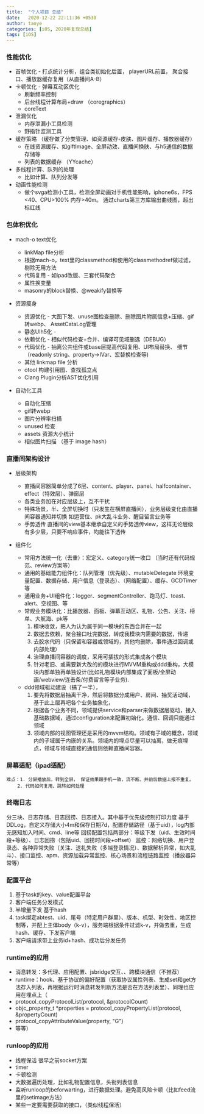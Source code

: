 ```yaml
---
title:  "个人项目 总结"
date:   2020-12-22 22:11:36 +0530
author: taoye
categories: [iOS, 2020年复现总结]
tags: [iOS]
---
```


### 性能优化
* 首帧优化 - 打点统计分析，组合类初始化后置， playerURL前置， 聚合接口、播放器缓存复用（从直播间A-B）
* 卡顿优化 - 弹幕互动区优化
    - 刷新频率控制
    - 后台线程计算布局+draw （coregraphics）
    - coreText
* 泄漏优化
    - 内存泄漏小工具检测
    - 野指针监测工具
* 缓存策略 （缓存做了分类管理、如资源缓存-皮肤、图片缓存、播放器缓存）
    - 在线资源缓存、如giftImage、全屏动效、直播间换肤、与h5通信的数据存储等
    - 列表的数据缓存 （YYcache）
* 多线程计算、队列的处理
    - 比如计算、队列分发等
* 动画性能检测
    - 做个svga检测小工具，检测全屏动画对手机性能影响，iphone6s，FPS <40、CPU>100% 内存>40m。 通过charts第三方库输出曲线图，超出标红线
 
 
### 包体积优化
    
  * mach-o text优化
      - linkMap file分析
      - 根据mach-o，text里的classmethod和使用的classmethodref做过滤，剔除无用方法
      - 代码复用 - 如ipad改版、三套代码聚合
      - 属性换变量
      - masonry的block替换、@weakify替换等  
    
  * 资源瘦身
      - 资源优化 -  大图下发、unuse图检查删除、删除图片附属信息+压缩、gif转webp、 AssetCataLog管理
      - 静态UIh5化 - 
      - 依赖优化 -  相似代码检查+合并、编译可见域删选（DEBUG）
      - 代码优化 - 抽离公共组件或base层提高代码复用、UI布局替换、 细节（readonly string、property->IVar、宏替换检查等)
      - 其他 linkmap file 分析
      - otool 构建引用图、查找孤立点
      - Clang Plugin分析AST优化引用

   * 自动化工具
      - 自动化压缩
      - gif转webp
      - 图片分辨率扫描
      - unused 检查
      - assets 资源大小统计
      - 相似图片扫描 （基于 image hash）

### 直播间架构设计
* 层级架构
    - 直播间容器简单分成了6层、content、player、panel、halfcontainer、effect（特效层）、弹窗层
    - 各类业务加在对应层级上，互不干扰
    - 特殊场景，半、全屏切换时（只发生在横屏直播间），业务层级变化由直播间容器通知并切换 如运营位、pk大乱斗业务、醒目留言业务等
    - 手势透传 直播间的view基本继承自定义的手势透传view，这样无论层级有多少层，只要不响应事件，均能往下透传

* 组件化
    - 常用方法统一化（去重）：宏定义、category统一收口 （当时还有代码规范、review方案等） 
    - 通用的基础能力组件化：队列管理（优先级）、mutableDelegate 环境变量配置、数据存储、用户信息（登录态）、（网络配置）、缓存、GCDTimer等
    - 通用业务+UI组件化：logger、segmentController、跑马灯、toast、alert、空视图、等
    - 常规业务模块化：比播放器、面板、弹幕互动区、礼物、公告、关注、榜单、大航海、pk等
        1. 模块收敛，把人为认为属于同一模块的东西合并在一起
        2. 数据去依赖，聚合接口吐完数据，转成我模块内需要的数据，传递
        3. 去胶水代码（只保留和容器或领域的，其他均删除，事件通过回调或内部处理）
        4. 治理直播间容器的调度，采用可插拔的形式集成各个模块
        5. 针对老旧、或需要新大改的的模块进行MVVM重构或ddd重构，大模块内部单独再单独设计(比如礼物模块内部集成了面板/全屏动画/webview/连击条/付费留言等子业务). 
    - ddd领域驱动建设（搞了一半），
        1. 要先将数据层抽离干净，然后将数据分成用户、房间、抽奖活动域，基于此上层再吧各个业务抽象化，
        2. 根据各个业务不同，领域提供service和parser来做数据层驱动，接入基础数据域，通过configuration来配置初始化。通信、回调只能通过领域
        3. 领域内部的视图管理还是采用的mvvm结构。领域有子域的概念，领域内的子域属于内嵌的关系。领域内的埋点尽量可以抽离，做无痕埋点，领域与领域直接的通信则依赖直播间容器。


### 屏幕适配（ipad适配）
    难点：1. 分屏播放后，转到全屏， 保证效果跟手机一致，流不断。并前后数据上报不重复。
        2. 代码如何复用、跳转如何处理
    

### 终端日志

分三块、日志存储、日志回捞、日志接入。其中基于优先级控制打印力度
基于DDLog，自定义存储大小4m和保存日期7d，配置存储路径（基于uid），log内部无感知加入时间、cmd、line等
回捞配置包括两部分：等级下发（uid、生效时间段+等级）、日志回捞（包括uid、回捞时间段+offset）
监控：网络切换、用户登录态、各种异常失败（关注、送礼失败（多端登录情况）、数据解析异常，如大乱斗）、接口监控、apm、资源加载异常监控、核心场景和流程链路监控（播放器异常等）

### 配置平台

1. 基于task的key、value配置平台
2. 客户端任务分发模式
3. 半增量下发 基于hash
4. task绑定abtest、uid、尾号（特定用户群里）、版本、机型、时效性、地区控制等，并配上主体body（k-v），服务端根据条件过滤k-v，并做去重，生成hash、缓存、下发客户端
5. 客户端请求带上业务id+hash、成功后分发任务

### runtime的应用
- 消息转发：多代理、应用配置、jsbridge交互、、跨模块通信（不推荐）
- runtime：hook、基于协议的偏好配置（获取协议属性列表、生成set和get方法存入列表，再根据运行时消息转发判断方法是否在方法列表里）、同理也应用在埋点上（
- protocol_copyProtocolList(protocol, &protocolCount)
- objc_property_t *properties = protocol_copyPropertyList(protocol, &propertyCount)
- protocol_copyAttributeValue(property, "G")
- 等等）


### runloop的应用
- 线程保活 很早之前socket方案
- timer
- 卡顿检测
- 大数据遍历处理，比如礼物配置信息，头衔列表信息
- 监听runloop的beforwarting，进行数据处理。避免高风险卡顿（比如feed流里的setimage方法）
- 某些一定要需要获取的接口，（类似线程保活）